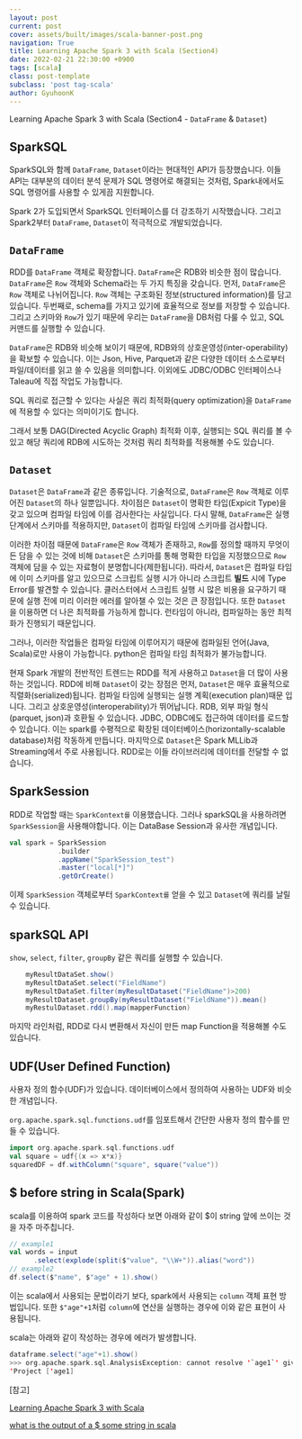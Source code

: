 ```yaml
---
layout: post
current: post
cover: assets/built/images/scala-banner-post.png
navigation: True
title: Learning Apache Spark 3 with Scala (Section4)
date: 2022-02-21 22:30:00 +0900
tags: [scala]
class: post-template
subclass: 'post tag-scala'
author: GyuhoonK
---
```


Learning Apache Spark 3 with Scala (Section4 - ``DataFrame`` & `Dataset`)



## SparkSQL

SparkSQL와 함께 `DataFrame`, `Dataset`이라는 현대적인 API가 등장했습니다. 이들 API는 대부분의 데이터 분석 문제가 SQL 명령어로 해결되는 것처럼, Spark내에서도 SQL 명령어를 사용할 수 있게끔 지원합니다. 

Spark 2가 도입되면서 SparkSQL 인터페이스를 더 강조하기 시작했습니다. 그리고 Spark2부터  `DataFrame`, `Dataset`이 적극적으로 개발되었습니다.

## `DataFrame`

RDD를 `DataFrame` 객체로 확장합니다. `DataFrame`은 RDB와 비슷한 점이 많습니다. `DataFrame`은 `Row` 객체와 Schema라는 두 가지 특징을 갖습니다.  먼저, `DataFrame`은 `Row` 객체로 나뉘어집니다. `Row` 객체는 구조화된 정보(structured information)를 담고 있습니다. 두번째로, schema를 가지고 있기에 효율적으로 정보를 저장할 수 있습니다. 그리고 스키마와 `Row`가 있기 때문에 우리는 `DataFrame`을 DB처럼 다룰 수 있고, SQL 커맨드를 실행할 수 있습니다. 

`DataFrame`은 RDB와 비슷해 보이기 때문에, RDB와의 상호운영성(inter-operability)을 확보할 수 있습니다. 이는 Json, Hive, Parquet과 같은 다양한 데이터 소스로부터 파일/데이터를 읽고 쓸 수 있음을 의미합니다. 이외에도 JDBC/ODBC 인터페이스나 Taleau에 직접 작업도 가능합니다.

SQL 쿼리로 접근할 수 있다는 사실은 쿼리 최적화(query optimization)을 `DataFrame`에 적용할 수 있다는 의미이기도 합니다.

그래서 보통 DAG(Directed Acyclic Graph) 최적화 이후, 실행되는 SQL 쿼리를 볼 수 있고 해당 쿼리에 RDB에 시도하는 것처럼 쿼리 최적화를 적용해볼 수도 있습니다.

##  `Dataset`

`Dataset`은 `DataFrame`과 같은 종류입니다. 기술적으로, `DataFrame`은 `Row` 객체로 이루어진 `Dataset`의 하나 일뿐입니다. 차이점은 `Dataset`이 명확한 타입(Expicit Type)을 갖고 있으며 컴파일 타임에 이를 검사한다는 사실입니다. 다시 말해, `DataFrame`은 실행 단계에서 스키마를 적용하지만, `Dataset`이 컴파일 타임에 스키마를 검사합니다.

이러한 차이점 때문에 `DataFrame`은 `Row` 객체가 존재하고, `Row`를 정의할 때까지 무엇이든 담을 수 있는 것에 비해 `Dataset`은 스키마를 통해 명확한 타입을 지정했으므로 `Row` 객체에 담을 수 있는 자료형이 분명합니다(제한됩니다). 따라서, `Dataset`은 컴파일 타임에 이미 스키마를 알고 있으므로 스크립트 실행 시가 아니라 스크립트 **빌드** 시에 Type Error를 발견할 수 있습니다. 클러스터에서 스크립트 실행 시 많은 비용을 요구하기 때문에 실행 전에 미리 이러한 에러를 알아챌 수 있는 것은 큰 장점입니다. 또한 `Dataset`을 이용하면 더 나은 최적화를 가능하게 합니다. 런타임이 아니라, 컴파일하는 동안 최적화가 진행되기 때문입니다.

그러나, 이러한 작업들은 컴파일 타임에 이루어지기 때문에 컴파일된 언어(Java, Scala)로만 사용이 가능합니다. python은 컴파일 타임 최적화가 불가능합니다.

현재 Spark 개발의 전반적인 트렌드는 RDD를 적게 사용하고 `Dataset`을 더 많이 사용하는 것입니다. RDD에 비해 `Dataset`이 갖는 장점은 먼저, `Dataset`은 매우 효율적으로 직렬화(serialized)됩니다. 컴파일 타임에 실행되는 실행 계획(execution plan)때문 입니다. 그리고 상호운영성(interoperability)가 뛰어납니다. RDB, 외부 파일 형식(parquet, json)과 호환될 수 있습니다. JDBC, ODBC에도 접근하여 데이터를 로드할 수 있습니다. 이는 spark를 수평적으로 확장된 데이터베이스(horizontally-scalable database)처럼 작동하게 만듭니다. 마지막으로 `Dataset`은 Spark MLLib과 Streaming에서 주로 사용됩니다. RDD로는 이들 라이브러리에 데이터를 전달할 수 없습니다.

## SparkSession

RDD로 작업할 때는 `SparkContext를` 이용했습니다. 그러나 sparkSQL을 사용하려면 `SparkSession`을 사용해야합니다. 이는 DataBase Session과 유사한 개념입니다.

```scala
val spark = SparkSession
            .builder
            .appName("SparkSession_test")
            .master("local[*]")
            .getOrCreate()
```

이제 `SparkSession` 객체로부터 `SparkContext를` 얻을 수 있고 `Dataset`에 쿼리를 날릴 수 있습니다.

## sparkSQL API

`show`, `select`, `filter`, `groupBy` 같은 쿼리를 실행할 수 있습니다.

```scala
	myResultDataSet.show()
	myResultDataSet.select("FieldName")
	myResultDataSet.filter(myResultDataset("FieldName")>200)
	myResultDataset.groupBy(myResultDataset("FieldName")).mean()
	myRestulDataset.rdd().map(mapperFunction)
```

마지막 라인처럼,  RDD로 다시 변환해서 자신이 만든 map Function을 적용해볼 수도 있습니다.

## UDF(User Defined Function)

사용자 정의 함수(UDF)가 있습니다. 데이터베이스에서 정의하여 사용하는 UDF와 비슷한 개념입니다.

`org.apache.spark.sql.functions.udf`를 임포트해서 간단한 사용자 정의 함수를 만들 수 있습니다.

```scala
import org.apache.spark.sql.functions.udf
val square = udf{(x => x*x)}
squaredDF = df.withColumn("square", square("value"))
```

## $ before string in Scala(Spark)

scala를 이용하여 spark 코드를 작성하다 보면 아래와 같이 $이 string 앞에 쓰이는 것을 자주 마주칩니다.

```scala
// example1
val words = input
      .select(explode(split($"value", "\\W+")).alias("word"))
// example2
df.select($"name", $"age" + 1).show()
```

이는 scala에서 사용되는 문법이라기 보다, spark에서 사용되는 `column` 객체 표현 방법입니다. 또한 `$"age"+1`처럼 `column`에 연산을 실행하는 경우에 이와 같은 표현이 사용됩니다. 

scala는 아래와 같이 작성하는 경우에 에러가 발생합니다.

```scala
dataframe.select("age"+1).show()
>>> org.apache.spark.sql.AnalysisException: cannot resolve '`age1`' given input columns: [age, name];;
'Project ['age1]
```

[참고]

[Learning Apache Spark 3 with Scala](https://www.udemy.com/course/best-scala-apache-spark/)

[what is the output of a $ some string in scala](https://stackoverflow.com/questions/42427388/what-is-the-output-of-a-some-string-in-scala)
